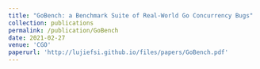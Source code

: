 ```yaml
---
title: "GoBench: a Benchmark Suite of Real-World Go Concurrency Bugs"
collection: publications
permalink: /publication/GoBench
date: 2021-02-27
venue: 'CGO'
paperurl: 'http://lujiefsi.github.io/files/papers/GoBench.pdf'
---
```

